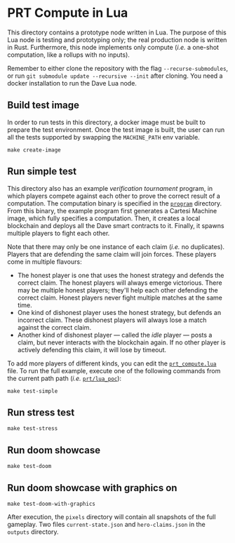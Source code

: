 # PRT Compute in Lua

This directory contains a prototype node written in Lua.
The purpose of this Lua node is testing and prototyping only; the real production node is written in Rust.
Furthermore, this node implements only compute (_i.e._ a one-shot computation, like a rollups with no inputs).

Remember to either clone the repository with the flag `--recurse-submodules`, or run `git submodule update --recursive --init` after cloning.
You need a docker installation to run the Dave Lua node.

## Build test image

In order to run tests in this directory, a docker image must be built to prepare the test environment.
Once the test image is built, the user can run all the tests supported by swapping the `MACHINE_PATH` env variable.

```
make create-image
```

## Run simple test

This directory also has an example _verification tournament_ program, in which players compete against each other to prove the correct result of a computation.
The computation binary is specified in the [`program`](program) directory.
From this binary, the example program first generates a Cartesi Machine image, which fully specifies a computation.
Then, it creates a local blockchain and deploys all the Dave smart contracts to it.
Finally, it spawns multiple players to fight each other.

Note that there may only be one instance of each claim (_i.e._ no duplicates).
Players that are defending the same claim will join forces.
These players come in multiple flavours:

-   The honest player is one that uses the honest strategy and defends the correct claim.
    The honest players will always emerge victorious.
    There may be multiple honest players; they'll help each other defending the correct claim.
    Honest players never fight multiple matches at the same time.
-   One kind of dishonest player uses the honest strategy, but defends an incorrect claim.
    These dishonest players will always lose a match against the correct claim.
-   Another kind of dishonest player — called the _idle_ player — posts a claim, but never interacts with the blockchain again.
    If no other player is actively defending this claim, it will lose by timeout.

To add more players of different kinds, you can edit the [`prt_compute.lua`](prt_compute.lua) file.
To run the full example, execute one of the following commands from the current path path (_i.e._ [`prt/lua_poc`](.)):

```
make test-simple
```

## Run stress test

```
make test-stress
```

## Run doom showcase

```
make test-doom
```

## Run doom showcase with graphics on

```
make test-doom-with-graphics
```

After execution, the `pixels` directory will contain all snapshots of the full gameplay.
Two files `current-state.json` and `hero-claims.json` in the `outputs` directory.
